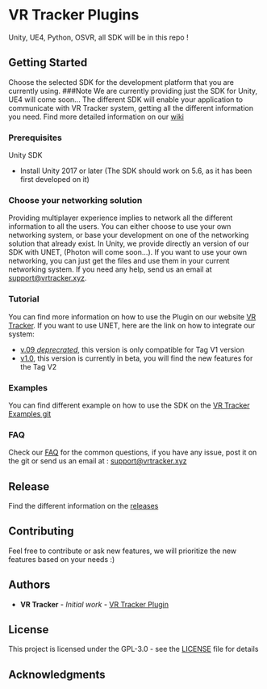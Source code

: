 # VR Tracker Plugins
Unity, UE4, Python, OSVR, all SDK will be in this repo !

## Getting Started

Choose the selected SDK for the development platform that you are currently using.
###Note We are currently providing just the SDK for Unity, UE4 will come soon...
The different SDK will enable your application to communicate with VR Tracker system, getting all the different information you need. Find more detailed information on our [wiki](https://github.com/VR-Tracker/Plugins/wiki)

### Prerequisites

Unity SDK
* Install Unity 2017 or later (The SDK should work on 5.6, as it has been first developed on it)

### Choose your networking solution

Providing multiplayer experience implies to network all the different information to all the users. You can either choose to use your own networking system, or base your development on one of the networking solution that already exist.
In Unity, we provide directly an version of our SDK with UNET, (Photon will come soon...). If you want to use your own networking, you can just get the files and use them in your current networking system. If you need any help, send us an email at support@vrtracker.xyz.

### Tutorial 

You can find more information on how to use the Plugin on our website [VR Tracker](https://vrtracker.xyz/api/).
If you want to use UNET, here are the link on how to integrate our system:
* [v.09 *deprecrated*](https://github.com/VR-Tracker/Plugins/wiki/SDK-v0.9-%5BDeprecated%5D), this version is only compatible for Tag V1 version
* [v1.0](https://github.com/VR-Tracker/Plugins/wiki/SDK-v1.0), this version is currently in beta, you will find the new features for the Tag V2 

### Examples

You can find different example on how to use the SDK on the [VR Tracker Examples git](https://github.com/VR-Tracker/Examples) 

### FAQ
Check our [FAQ](https://vrtracker.xyz/faq/) for the common questions, if you have any issue, post it on the git or send us an email at : support@vrtracker.xyz

## Release

Find the different information on the [releases](https://github.com/VR-Tracker/Plugins/releases)

## Contributing

Feel free to contribute or ask new features, we will prioritize the new features based on your needs :)

## Authors

* **VR Tracker** - *Initial work* - [VR Tracker Plugin](https://github.com/VR-Tracker/Plugins)

## License

This project is licensed under the GPL-3.0 - see the [LICENSE](https://github.com/VR-Tracker/Plugins/blob/master/LICENSE) file for details

## Acknowledgments
